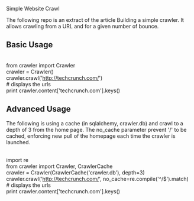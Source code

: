 Simple Website Crawl


The following repo is an extract of the article Building a simple crawler. It allows crawling from a URL and for a given number of bounce.

<h2>Basic Usage</h2>


<br>from crawler import Crawler
<br>crawler = Crawler()
<br>crawler.crawl('http://techcrunch.com/')
<br># displays the urls
<br>print crawler.content['techcrunch.com'].keys()



<h2>Advanced Usage</h2>
The following is using a cache (in sqlalchemy, crawler.db) and crawl to a depth of 3 from the home page. The no_cache parameter prevent '/' to be cached, enforcing new pull of the homepage each time the crawler is launched.


<br>import re
<br>from crawler import Crawler, CrawlerCache 
<br>crawler = Crawler(CrawlerCache('crawler.db'), depth=3) 
<br>crawler.crawl('http://techcrunch.com/', no_cache=re.compile('^/$').match) 
<br># displays the urls 
<br>print crawler.content['techcrunch.com'].keys() 

